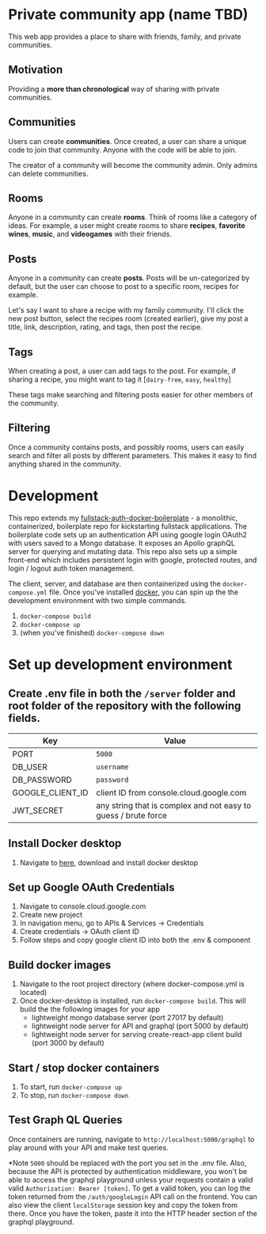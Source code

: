 # Private community app (name TBD)
This web app provides a place to share with friends, family, and private communities. 

## Motivation
Providing a **more than chronological** way of sharing with private communities.

## Communities
Users can create **communities**.  Once created, a user can share a unique code to join that community.  Anyone with the code will be able to join.

The creator of a community will become the community admin.  Only admins can delete communities.

## Rooms
Anyone in a community can create **rooms**.  Think of rooms like a category of ideas.  For example, a user might create rooms to share **recipes**, **favorite wines**, **music**, and **videogames** with their friends.

## Posts
Anyone in a community can create **posts**.  Posts will be un-categorized by default, but the user can choose to post to a specific room, recipes for example.

Let's say I want to share a recipe with my family community.  I'll click the new post button, select the recipes room (created earlier), give my post a title, link, description, rating, and tags, then post the recipe.

## Tags
When creating a post, a user can add tags to the post.  For example, if sharing a recipe, you might want to tag it [`dairy-free`, `easy`, `healthy`]

These tags make searching and filtering posts easier for other members of the community.

## Filtering
Once a community contains posts, and possibly rooms, users can easily search and filter all posts by different parameters.  This makes it easy to find anything shared in the community.


# Development
This repo extends my [fullstack-auth-docker-boilerplate](https://github.com/ccrowley96/fullstack-auth-docker-boilerplate) - a monolithic, containerized, boilerplate repo for kickstarting fullstack applications.  The boilerplate code sets up an authentication API using google login OAuth2 with users saved to a Mongo database.  It exposes an Apollo graphQL server for querying and mutating data. This repo also sets up a simple front-end which includes persistent login with google, protected routes, and login / logout auth token management.

The client, server, and database are then containerized using the `docker-compose.yml` file.  Once you've installed [docker](https://www.docker.com/products/docker-desktop), you can spin up the the development environment with two simple commands.

1. `docker-compose build`
2. `docker-compose up`
3. (when you've finished) `docker-compose down`

# Set up development environment
## Create .env file in both the `/server` folder and root folder of the repository with the following fields.

|Key | Value|
|-------- | -----|
|PORT | `5000`|
|DB_USER | `username`|
|DB_PASSWORD | `password`|
|GOOGLE_CLIENT_ID | client ID from console.cloud.google.com|
|JWT_SECRET | any string that is complex and not easy to guess / brute force |

## Install Docker desktop
1. Navigate to [here](https://www.docker.com/products/docker-desktop), download and install docker desktop

## Set up Google OAuth Credentials
1. Navigate to console.cloud.google.com
2. Create new project
3. In navigation menu, go to APIs & Services -> Credentials
4. Create credentials -> OAuth client ID
5. Follow steps and copy google client ID into both the .env & <GoogleLogin /> component

## Build docker images
1. Navigate to the root project directory (where docker-compose.yml is located)
2. Once docker-desktop is installed, run `docker-compose build`.  This will build the the following images for your app
    - lightweight mongo database server (port 27017 by default)
    - lightweight node server for API and graphql (port 5000 by default)
    - lightweight node server for serving create-react-app client build (port 3000 by default)

## Start / stop docker containers
1. To start, run `docker-compose up`
2. To stop, run `docker-compose down`

## Test Graph QL Queries
Once containers are running, navigate to `http://localhost:5000/graphql` to play around with your API and make test queries.  

*Note `5000` should be replaced with the port you set in the .env file.  Also, because the API is protected by authentication middleware, you won't be able to access the graphql playground unless your requests contain a valid valid `Authorization: Bearer [token]`.  To get a valid token, you can log the token returned from the `/auth/googleLogin` API call on the frontend.  You can also view the client `localStorage` session key and copy the token from there. Once you have the token, paste it into the HTTP header section of the graphql playground.